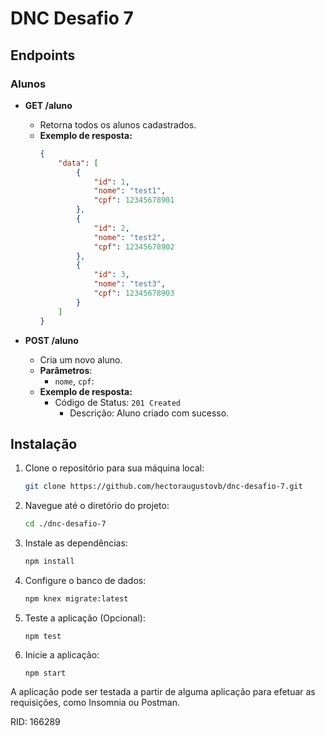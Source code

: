 # DNC Desafio 7

## **Endpoints**

### **Alunos**

- **GET /aluno**
  - Retorna todos os alunos cadastrados.
  - **Exemplo de resposta:**
    ```json
    {
    	"data": [
    		{
    			"id": 1,
    			"nome": "test1",
    			"cpf": 12345678901
    		},
    		{
    			"id": 2,
    			"nome": "test2",
    			"cpf": 12345678902
    		},
    		{
    			"id": 3,
    			"nome": "test3",
    			"cpf": 12345678903
    		}
    	]
    }
    ```

- **POST /aluno**
  - Cria um novo aluno.
  - **Parâmetros**:
    - `nome`, `cpf`:
  - **Exemplo de resposta:**
    - Código de Status: `201 Created`
      - Descrição: Aluno criado com sucesso.


## Instalação

1. Clone o repositório para sua máquina local:

   ```bash
   git clone https://github.com/hectoraugustovb/dnc-desafio-7.git
   ```

2. Navegue até o diretório do projeto:

   ```bash
   cd ./dnc-desafio-7
   ```

3. Instale as dependências:

   ```bash
   npm install
   ```

4. Configure o banco de dados:

   ```bash
   npm knex migrate:latest
   ```
   
5. Teste a aplicação (Opcional):

   ```
   npm test
   ```
6. Inicie a aplicação:

   ```
   npm start
   ```

A aplicação pode ser testada a partir de alguma aplicação para efetuar as requisições, como Insomnia ou Postman.


RID: 166289
